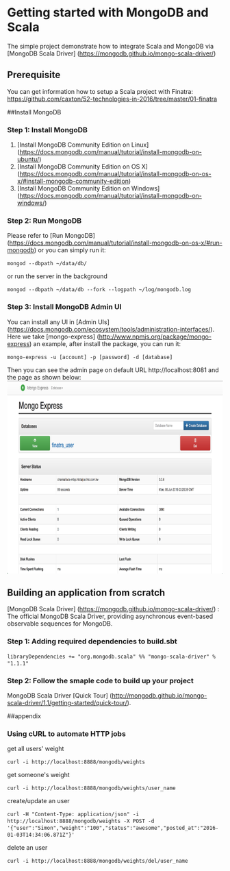 # Getting started with MongoDB and Scala
The simple project demonstrate how to integrate Scala and MongoDB via [MongoDB Scala Driver] (https://mongodb.github.io/mongo-scala-driver/)

## Prerequisite
You can get information how to setup a Scala project with Finatra:
https://github.com/caxton/52-technologies-in-2016/tree/master/01-finatra

##Install MongoDB
### Step 1: Install MongoDB

1. [Install MongoDB Community Edition on Linux] (https://docs.mongodb.com/manual/tutorial/install-mongodb-on-ubuntu/)
2. [Install MongoDB Community Edition on OS X] (https://docs.mongodb.com/manual/tutorial/install-mongodb-on-os-x/#install-mongodb-community-edition)
3. [Install MongoDB Community Edition on Windows] (https://docs.mongodb.com/manual/tutorial/install-mongodb-on-windows/)

### Step 2: Run MongoDB

Please refer to [Run MongoDB] (https://docs.mongodb.com/manual/tutorial/install-mongodb-on-os-x/#run-mongodb) or you can simply run it:
```
mongod --dbpath ~/data/db/
```

or run the server in the background
```
mongod --dbpath ~/data/db --fork --logpath ~/log/mongodb.log
```

### Step 3: Install MongoDB Admin UI

You can install any UI in [Admin UIs] (https://docs.mongodb.com/ecosystem/tools/administration-interfaces/).
Here we take [mongo-express] (http://www.npmjs.org/package/mongo-express) an example, after install the package, you can run it:
```
mongo-express -u [account] -p [password] -d [database]
```

Then you can see the admin page on default URL http://localhost:8081 and the page as shown below:
<img src="images/step3_install_mongodb_admin_ui.png" height="450">

## Building an application from scratch
[MongoDB Scala Driver] (https://mongodb.github.io/mongo-scala-driver/) : The official MongoDB Scala Driver, providing asynchronous event-based observable sequences for MongoDB.

### Step 1: Adding required dependencies to build.sbt
```
libraryDependencies += "org.mongodb.scala" %% "mongo-scala-driver" % "1.1.1"
```

### Step 2: Follow the smaple code to build up your project

MongoDB Scala Driver [Quick Tour] (http://mongodb.github.io/mongo-scala-driver/1.1/getting-started/quick-tour/).


##appendix
### Using cURL to automate HTTP jobs

get all users' weight
```
curl -i http://localhost:8888/mongodb/weights
```

get someone's weight
```
curl -i http://localhost:8888/mongodb/weights/user_name
```

create/update an user
```
curl -H "Content-Type: application/json" -i http://localhost:8888/mongodb/weights -X POST -d '{"user":"Simon","weight":"100","status":"awesome","posted_at":"2016-01-03T14:34:06.871Z"}'
```

delete an user
```
curl -i http://localhost:8888/mongodb/weights/del/user_name
```
